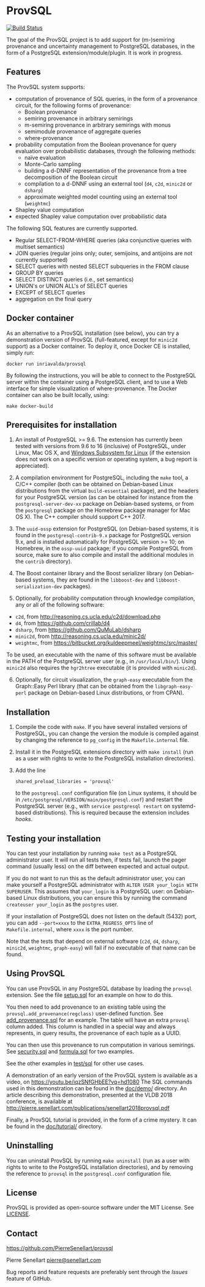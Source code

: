 # ProvSQL

[![Build Status](https://github.com/PierreSenellart/provsql/actions/workflows/build_and_test.yml/badge.svg?branch=master)](https://github.com/PierreSenellart/provsql/actions/workflows/build_and_test.yml)

The goal of the ProvSQL project is to add support for (m-)semiring provenance
and uncertainty management to PostgreSQL databases, in the form of a
PostgreSQL extension/module/plugin. It is work in progress.

## Features

The ProvSQL system supports:
* computation of provenance of SQL queries, in the form of a provenance
  circuit, for the following forms of provenance:
  * Boolean provenance
  * semiring provenance in arbitrary semirings
  * m-semiring provenance in arbitrary semirings with monus
  * semimodule provenance of aggregate queries
  * where-provenance
* probability computation from the Boolean provenance for query
  evaluation over probabilistic databases, through the
  following methods:
  * naïve evaluation
  * Monte-Carlo sampling
  * building a d-DNNF representation of the provenance from a tree
    decomposition of the Boolean circuit
  * compilation to a d-DNNF using an external tool (`d4`, `c2d`,
    `minic2d` or `dsharp`)
  * approximate weighted model counting using an external tool
    (`weightmc`)
* Shapley value computation
* expected Shapley value computation over probabilistic data

The following SQL features are currently supported.

* Regular SELECT-FROM-WHERE queries (aka conjunctive queries with
  multiset semantics)
* JOIN queries (regular joins only; outer, semijoins, and antijoins
  are not currently supported)
* SELECT queries with nested SELECT subqueries in the FROM clause
* GROUP BY queries
* SELECT DISTINCT queries (i.e., set semantics)
* UNION's or UNION ALL's of SELECT queries
* EXCEPT of SELECT queries
* aggregation on the final query

## Docker container

As an alternative to a ProvSQL installation (see below), you can try
a demonstration version of ProvSQL (full-featured, except for `minic2d`
support) as a Docker container. To deploy it, once Docker CE is
installed, simply run:

```
docker run inriavalda/provsql
```

By following the instructions, you will be able to connect to the
PostgreSQL server within the container using a PostgreSQL client,
and to use a Web interface for simple visualization of where-provenance.
The Docker container can also be built locally, using:

```
make docker-build
```

## Prerequisites for installation

1. An install of PostgreSQL >= 9.6. The extension has currently been
   tested with versions from 9.6 to 16 (inclusive) of PostgreSQL, under
   Linux, Mac OS X, and
   [Windows Subsystem for Linux](https://learn.microsoft.com/en-us/windows/wsl/about)
   (if the extension does not work on a specific version
   or operating system, a bug report is appreciated).

2. A compilation environment for PostgreSQL, including the `make` tool, a
   C/C++ compiler (both can be obtained on Debian-based Linux distributions
   from the virtual `build-essential` package), and the headers for your
   PostgreSQL version (as can be obtained for instance from the
   `postgresql-server-dev-xx` package on Debian-based systems, or from
   the `postgresql` package on the Homebrew package manager for Mac OS X).
   The C++ compiler should support C++ 2017.

3. The `uuid-ossp` extension for PostgreSQL (on Debian-based
   systems, it is found in the `postgresql-contrib-9.x` package for
   PostgreSQL version 9.x, and is installed automatically for PostgreSQL
   version >= 10; on Homebrew, in the `ossp-uuid` package; if you compile
   PostgreSQL from source, make sure to also compile and install the
   additional modules in the `contrib` directory).

4. The Boost container library and the Boost serializer library
  (on Debian-based systems, they are found in the `libboost-dev` and
  `libboost-serialization-dev` packages).

5. Optionally, for probability computation through knowledge compilation,
   any or all of the following software:
  * `c2d`, from <http://reasoning.cs.ucla.edu/c2d/download.php>
  * `d4`, from <https://github.com/crillab/d4>
  * `dsharp`, from <https://github.com/QuMuLab/dsharp>
  * `minic2d`, from <http://reasoning.cs.ucla.edu/minic2d/>
  * `weightmc`, from <https://bitbucket.org/kuldeepmeel/weightmc/src/master/>

   To be used, an executable with the name of this software must be
   available in the PATH of the PostgreSQL server user (e.g., in
   `/usr/local/bin/`).
   Using `minic2d` also requires the
   `hgr2htree` executable (it is provided with `minic2d`).

6. Optionally, for circuit visualization, the `graph-easy` executable
   from the Graph::Easy Perl library (that can be obtained from the
   `libgraph-easy-perl` package on Debian-based Linux distributions, or
   from CPAN).

## Installation

1. Compile the code with `make`. If you have several installed versions
   of PostgreSQL, you can change the version the module is compiled
   against by changing the reference to `pg_config` in the
   `Makefile.internal` file.

2. Install it in the PostgreSQL extensions directory with `make install`
   (run as a user with rights to write to the PostgreSQL installation
   directories).

3. Add the line

   ```
   shared_preload_libraries = 'provsql'
   ```

   to the `postgresql.conf` configuration file (on Linux systems, it should
   be in `/etc/postgresql/VERSION/main/postgresql.conf`) and restart the
   PostgreSQL server (e.g., with `service postgresql restart` on
   systemd-based distributions). This is required because the extension
   includes *hooks*.

## Testing your installation

You can test your installation by running `make test` as a PostgreSQL
administrator user. It will run all tests then, if tests fail, launch the
pager command (usually less) on the diff between expected and actual
output.

If you do not want to run this as the default administrator user, you can
make yourself a PostgreSQL administrator with `ALTER USER your_login
WITH SUPERUSER`. This assumes that `your_login` is a PostgreSQL user:
on Debian-based Linux distributions, you can ensure this by running the
command `createuser your_login` as the `postgres` user.

If your installation of PostgreSQL does not listen on the default (5432)
port, you can add `--port=xxxx` to the `EXTRA_REGRESS_OPTS` line of
`Makefile.internal`, where `xxxx` is the port number.

Note that the tests that depend on external software (`c2d`, `d4`,
`dsharp`, `minic2d`, `weightmc`, `graph-easy`) will fail if no executable of that
name can be found.

## Using ProvSQL

You can use ProvSQL in any PostgreSQL database by loading the
`provsql` extension. See the file [setup.sql](test/sql/setup.sql)
for an example on how to do this.

You then need to add provenance to an existing table using the
`provsql.add_provenance(regclass)` user-defined function.
See [add_provenance.sql](test/sql/add_provenance.sql) for an example.
The table will have an extra `provsql` column added. This column
is handled in a special way and always represents, in query results, the
provenance of each tuple as a UUID.

You can then use this provenance to run computation in various semirings.
See [security.sql](test/sql/security.sql) and
[formula.sql](test/sql/formula.sql) for two examples.

See the other examples in [test/sql](test/sql) for other use cases.

A demonstration of an early version of the ProvSQL system is available as
a video, on <https://youtu.be/iqzSNfGHbEE?vq=hd1080>
The SQL commands used in this demonstration can be found in the [doc/demo/](doc/demo/)
directory. An article describing this demonstration, presented at the VLDB 2018
conference, is available at
<http://pierre.senellart.com/publications/senellart2018provsql.pdf>

Finally, a ProvSQL tutorial is provided, in the form of a crime mystery.
It can be found in the [doc/tutorial/](doc/tutorial/) directory.

## Uninstalling

You can uninstall ProvSQL by running `make uninstall` (run as a user with
rights to write to the PostgreSQL installation directories), and by removing the
reference to `provsql` in the `postgresql.conf` configuration file.

## License

ProvSQL is provided as open-source software under the MIT License. See [LICENSE](LICENSE).

## Contact

<https://github.com/PierreSenellart/provsql>

Pierre Senellart <pierre@senellart.com>

Bug reports and feature requests are
preferably sent through the *Issues* feature of GitHub.

